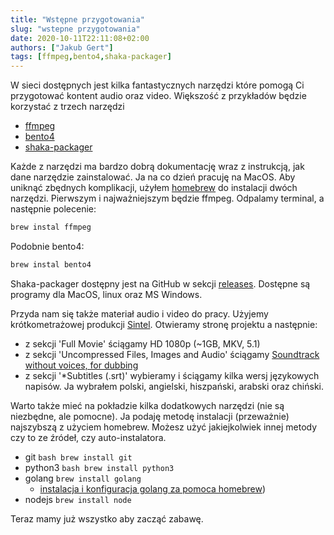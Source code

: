 ```yaml
---
title: "Wstępne przygotowania"
slug: "wstepne przygotowania"
date: 2020-10-11T22:11:08+02:00
authors: ["Jakub Gert"]
tags: [ffmpeg,bento4,shaka-packager]
---
```


W sieci dostępnych jest kilka fantastycznych narzędzi które pomogą Ci przygotować kontent audio oraz video.
Większość z przykładów będzie korzystać z trzech narzędzi
- [ffmpeg](https://ffmpeg.org/)
- [bento4](https://www.bento4.com/)
- [shaka-packager](https://google.github.io/shaka-packager/html/)

Każde z narzędzi ma bardzo dobrą dokumentację wraz z instrukcją, jak dane narzędzie zainstalować.
Ja na co dzień pracuję na MacOS. Aby uniknąć zbędnych komplikacji, użyłem [homebrew](https://brew.sh/) do instalacji dwóch narzędzi.
Pierwszym i najważniejszym będzie ffmpeg. Odpalamy terminal, a następnie polecenie:
```bash
brew instal ffmpeg
```
Podobnie bento4:
```bash
brew instal bento4
```

Shaka-packager dostępny jest na GitHub w sekcji [releases](https://github.com/google/shaka-packager/releases). Dostępne są programy dla MacOS, linux oraz MS Windows.

Przyda nam się także materiał audio i video do pracy. Użyjemy krótkometrażowej produkcji [Sintel](https://durian.blender.org/download/). Otwieramy stronę projektu a następnie:
- z sekcji 'Full Movie' ściągamy HD 1080p (~1GB, MKV, 5.1)
- z sekcji 'Uncompressed Files, Images and Audio' ściągamy [Soundtrack without voices, for dubbing](https://download.blender.org/durian/movies/sintel-m%2be-st.flac)
- z sekcji '*Subtitles (.srt)' wybieramy i ściągamy kilka wersj językowych napisów. Ja wybrałem polski, angielski, hiszpański, arabski oraz chiński.

Warto także mieć na pokładzie kilka dodatkowych narzędzi (nie są niezbędne, ale pomocne).
Ja podaję metodę instalacji (przeważnie) najszybszą z użyciem homebrew. 
Możesz użyć jakiejkolwiek innej metody czy to ze źródeł, czy auto-instalatora.
- git ```bash brew install git``` 
- python3 ```bash brew install python3```
- golang ```brew install golang```
  + [instalacja i konfiguracja golang za pomoca homebrew](https://medium.com/@jimkang/install-go-on-mac-with-homebrew-5fa421fc55f5))
- nodejs ```brew install node```

Teraz mamy już wszystko aby zacząć zabawę.
